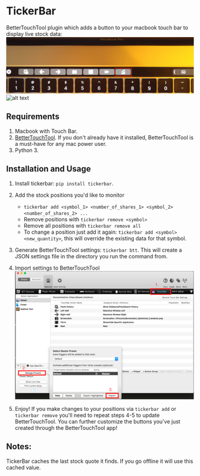 # TickerBar
BetterTouchTool plugin which adds a button to your macbook touch bar to display live stock data:
![alt text](images/tickerbar1.jpg)
![alt text](images/tickerbar2.jpg)

## Requirements
1) Macbook with Touch Bar.
2) [BetterTouchTool](https://www.boastr.net/). If you don't already have it installed, BetterTouchTool is a must-have for any mac power user.
2) Python 3.


## Installation and Usage
 
1) Install tickerbar: `pip install tickerbar`.

2) Add the stock positions you'd like to monitor
    * `tickerbar add <symbol_1> <number_of_shares_1> <symbol_2> <number_of_shares_2> ...`
    * Remove positions with `tickerbar remove <symbol>`
    * Remove all positions with `tickerbar remove all`
    * To change a position just add it again: `tickerbar add <symbol> <new_quantity>`, this will override the existing data for that symbol.

3) Generate BetterTouchTool settings: `tickerbar btt`. This will create a JSON settings file in the directory you run the command from.

4) Import settings to BetterTouchTool
![alt text](images/btt.png)


5) Enjoy! If you make changes to your positions via `tickerbar add` or `tickerbar remove` you'll need to repeat steps 4-5 to update BetterTouchTool. You can further customize the buttons you've just created through the BetterTouchTool app!


## Notes:
TickerBar caches the last stock quote it finds. If you go offline it will use this cached value.
